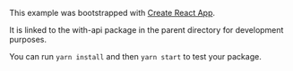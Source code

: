 This example was bootstrapped with [Create React App](https://github.com/facebook/create-react-app).

It is linked to the with-api package in the parent directory for development purposes.

You can run `yarn install` and then `yarn start` to test your package.
